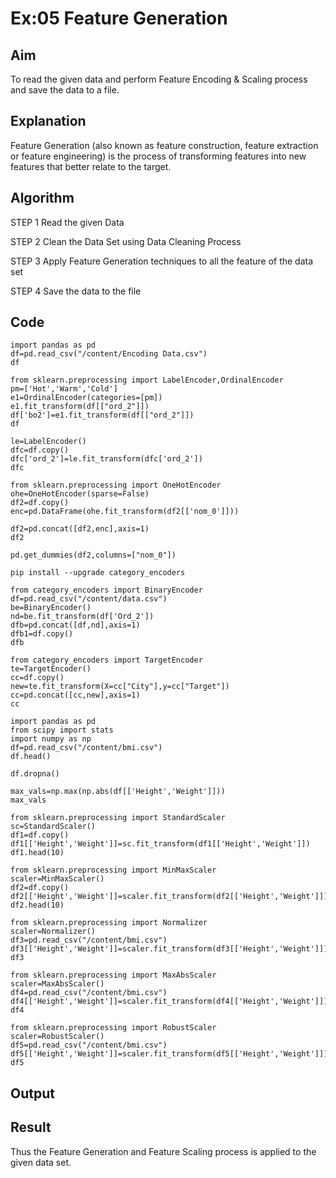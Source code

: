 # Ex:05 Feature Generation
## Aim

To read the given data and perform  Feature Encoding & Scaling process and save the data to a file.

## Explanation

Feature Generation (also known as feature construction, feature extraction or feature engineering) is the process of transforming features into new features that better relate to the target.

## Algorithm

STEP 1
Read the given Data

STEP 2
Clean the Data Set using Data Cleaning Process

STEP 3
Apply Feature Generation techniques to all the feature of the data set

STEP 4
Save the data to the file

## Code
```
import pandas as pd
df=pd.read_csv("/content/Encoding Data.csv")
df

from sklearn.preprocessing import LabelEncoder,OrdinalEncoder
pm=['Hot','Warm','Cold']
e1=OrdinalEncoder(categories=[pm])
e1.fit_transform(df[["ord_2"]])
df['bo2']=e1.fit_transform(df[["ord_2"]])
df

le=LabelEncoder()
dfc=df.copy()
dfc['ord_2']=le.fit_transform(dfc['ord_2'])
dfc

from sklearn.preprocessing import OneHotEncoder
ohe=OneHotEncoder(sparse=False)
df2=df.copy()
enc=pd.DataFrame(ohe.fit_transform(df2[['nom_0']]))

df2=pd.concat([df2,enc],axis=1)
df2

pd.get_dummies(df2,columns=["nom_0"])

pip install --upgrade category_encoders

from category_encoders import BinaryEncoder
df=pd.read_csv("/content/data.csv")
be=BinaryEncoder()
nd=be.fit_transform(df['Ord_2'])
dfb=pd.concat([df,nd],axis=1)
dfb1=df.copy()
dfb

from category_encoders import TargetEncoder
te=TargetEncoder()
cc=df.copy()
new=te.fit_transform(X=cc["City"],y=cc["Target"])
cc=pd.concat([cc,new],axis=1)
cc

import pandas as pd
from scipy import stats
import numpy as np
df=pd.read_csv("/content/bmi.csv")
df.head()

df.dropna()

max_vals=np.max(np.abs(df[['Height','Weight']]))
max_vals

from sklearn.preprocessing import StandardScaler
sc=StandardScaler()
df1=df.copy()
df1[['Height','Weight']]=sc.fit_transform(df1[['Height','Weight']])
df1.head(10)

from sklearn.preprocessing import MinMaxScaler
scaler=MinMaxScaler()
df2=df.copy()
df2[['Height','Weight']]=scaler.fit_transform(df2[['Height','Weight']])
df2.head(10)

from sklearn.preprocessing import Normalizer
scaler=Normalizer()
df3=pd.read_csv("/content/bmi.csv")
df3[['Height','Weight']]=scaler.fit_transform(df3[['Height','Weight']])
df3

from sklearn.preprocessing import MaxAbsScaler
scaler=MaxAbsScaler()
df4=pd.read_csv("/content/bmi.csv")
df4[['Height','Weight']]=scaler.fit_transform(df4[['Height','Weight']])
df4

from sklearn.preprocessing import RobustScaler
scaler=RobustScaler()
df5=pd.read_csv("/content/bmi.csv")
df5[['Height','Weight']]=scaler.fit_transform(df5[['Height','Weight']])
df5
```

## Output


## Result

Thus the Feature Generation and Feature Scaling process is applied to the given data set.
